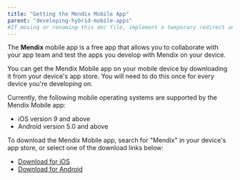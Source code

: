 ```yaml
---
title: "Getting the Mendix Mobile App"
parent: "developing-hybrid-mobile-apps"
#If moving or renaming this doc file, implement a temporary redirect and let the respective team know they should update the URL in the product. See Mapping to Products for more details.
---
```


The **Mendix** mobile app is a free app that allows you to collaborate with your app team and test the apps you develop with Mendix on your device.

You can get the Mendix Mobile app on your mobile device by downloading it from your device's app store. You will need to do this once for every device you're developing on.

Currently, the following mobile operating systems are supported by the Mendix Mobile app:

* iOS version 9 and above
* Android version 5.0 and above

To download the Mendix Mobile app, search for "Mendix" in your device's app store, or select one of the download links below:

* [Download for iOS](https://itunes.apple.com/app/mendix/id458058946?mt=8)
* [Download for Android](https://play.google.com/store/apps/details?id=com.mendix.SprintrMobile)
